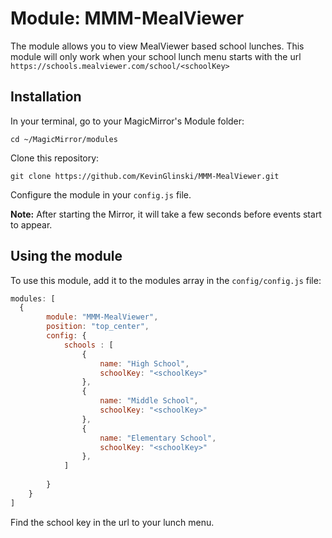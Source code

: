 # Module: MMM-MealViewer
The module allows you to view MealViewer based school lunches.  This module will only work when your school lunch menu starts with the url ```https://schools.mealviewer.com/school/<schoolKey>```

## Installation

In your terminal, go to your MagicMirror's Module folder:
````
cd ~/MagicMirror/modules
````

Clone this repository:
````
git clone https://github.com/KevinGlinski/MMM-MealViewer.git
````

Configure the module in your `config.js` file.

**Note:** After starting the Mirror, it will take a few seconds before events start to appear.

## Using the module

To use this module, add it to the modules array in the `config/config.js` file:
````javascript
modules: [
  {
        module: "MMM-MealViewer",
        position: "top_center",
        config: { 
            schools : [
                {
                    name: "High School",
                    schoolKey: "<schoolKey>"
                },
                {
                    name: "Middle School",
                    schoolKey: "<schoolKey>"
                },
                {
                    name: "Elementary School",
                    schoolKey: "<schoolKey>"
                },
            ]
            
        }
    }
]
````

Find the school key in the url to your lunch menu.

